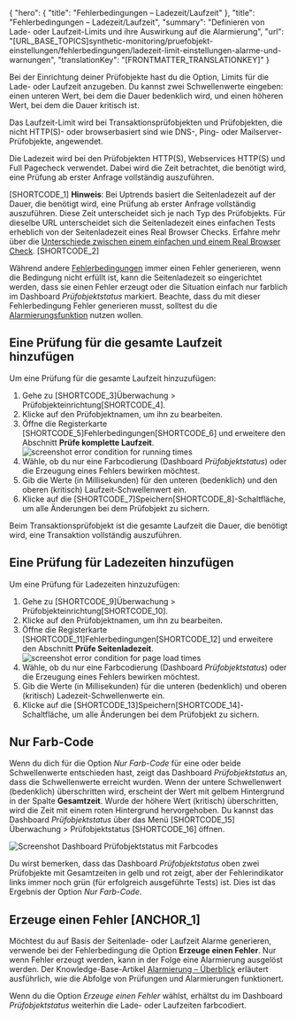 {
  "hero": {
    "title": "Fehlerbedingungen – Ladezeit/Laufzeit"
  },
  "title": "Fehlerbedingungen – Ladezeit/Laufzeit",
  "summary": "Definieren von Lade- oder Laufzeit-Limits und ihre Auswirkung auf die Alarmierung",
  "url": "[URL_BASE_TOPICS]synthetic-monitoring/pruefobjekt-einstellungen/fehlerbedingungen/ladezeit-limit-einstellungen-alarme-und-warnungen",
  "translationKey": "[FRONTMATTER_TRANSLATIONKEY]"
}

Bei der Einrichtung deiner Prüfobjekte hast du die Option, Limits für die Lade- oder Laufzeit anzugeben. Du kannst zwei Schwellenwerte eingeben: einen unteren Wert, bei dem die Dauer bedenklich wird, und einen höheren Wert, bei dem die Dauer kritisch ist.

Das Laufzeit-Limit wird bei Transaktionsprüfobjekten und Prüfobjekten, die nicht HTTP(S)- oder browserbasiert sind wie DNS-, Ping- oder Mailserver-Prüfobjekte, angewendet.

Die Ladezeit wird bei den Prüfobjekten HTTP(S), Webservices HTTP(S) und Full Pagecheck verwendet. Dabei wird die Zeit betrachtet, die benötigt wird, eine Prüfung ab erster Anfrage vollständig auszuführen.

[SHORTCODE_1]
**Hinweis**: Bei Uptrends basiert die Seitenladezeit auf der Dauer, die benötigt wird, eine Prüfung ab erster Anfrage vollständig auszuführen. Diese Zeit unterscheidet sich je nach Typ des Prüfobjekts. Für dieselbe URL unterscheidet sich die Seitenladezeit eines einfachen Tests erheblich von der Seitenladezeit eines Real Browser Checks. Erfahre mehr über die [Unterschiede zwischen einem einfachen und einem Real Browser Check]([LINK_URL_1]).
[SHORTCODE_2]

Während andere [Fehlerbedingungen]([LINK_URL_2]) immer einen Fehler generieren, wenn die Bedingung nicht erfüllt ist, kann die Seitenladezeit so eingerichtet werden, dass sie einen Fehler erzeugt oder die Situation einfach nur farblich im Dashboard *Prüfobjektstatus* markiert. Beachte, dass du mit dieser Fehlerbedingung Fehler generieren musst, solltest du die [Alarmierungsfunktion]([LINK_URL_3]) nutzen wollen.

## Eine Prüfung für die gesamte Laufzeit hinzufügen

Um eine Prüfung für die gesamte Laufzeit hinzuzufügen:

1. Gehe zu [SHORTCODE_3]Überwachung > Prüfobjekteinrichtung[SHORTCODE_4].
2. Klicke auf den Prüfobjektnamen, um ihn zu bearbeiten.
3. Öffne die Registerkarte [SHORTCODE_5]Fehlerbedingungen[SHORTCODE_6] und erweitere den Abschnitt **Prüfe komplette Laufzeit**.
![screenshot error condition for running times]([LINK_URL_4])
4. Wähle, ob du nur eine Farbcodierung (Dashboard *Prüfobjektstatus*) oder die Erzeugung eines Fehlers bewirken möchtest.
5. Gib die Werte (in Millisekunden) für den unteren (bedenklich) und den oberen (kritisch) Laufzeit-Schwellenwert ein.
6. Klicke auf die [SHORTCODE_7]Speichern[SHORTCODE_8]-Schaltfläche, um alle Änderungen bei dem Prüfobjekt zu sichern.

Beim Transaktionsprüfobjekt ist die gesamte Laufzeit die Dauer, die benötigt wird, eine Transaktion vollständig auszuführen.

## Eine Prüfung für Ladezeiten hinzufügen

Um eine Prüfung für Ladezeiten hinzuzufügen:

1. Gehe zu [SHORTCODE_9]Überwachung > Prüfobjekteinrichtung[SHORTCODE_10].
2. Klicke auf den Prüfobjektnamen, um ihn zu bearbeiten.
3. Öffne die Registerkarte [SHORTCODE_11]Fehlerbedingungen[SHORTCODE_12] und erweitere den Abschnitt **Prüfe Seitenladezeit**.
![screenshot error condition for page load times]([LINK_URL_5])
4. Wähle, ob du nur eine Farbcodierung (Dashboard *Prüfobjektstatus*) oder die Erzeugung eines Fehlers bewirken möchtest.
5. Gib die Werte (in Millisekunden) für die unteren (bedenklich) und oberen (kritisch) Ladezeit-Schwellenwerte ein.
6. Klicke auf die [SHORTCODE_13]Speichern[SHORTCODE_14]-Schaltfläche, um alle Änderungen bei dem Prüfobjekt zu sichern.

## Nur Farb-Code

Wenn du dich für die Option *Nur Farb-Code* für eine oder beide Schwellenwerte entschieden hast, zeigt das Dashboard *Prüfobjektstatus* an, dass die Schwellenwerte erreicht wurden. Wenn der untere Schwellenwert (bedenklich) überschritten wird, erscheint der Wert mit gelbem Hintergrund in der Spalte **Gesamtzeit**. Wurde der höhere Wert (kritisch) überschritten, wird die Zeit mit einem roten Hintergrund hervorgehoben. Du kannst das Dashboard *Prüfobjektstatus* über das Menü [SHORTCODE_15] Überwachung > Prüfobjektstatus [SHORTCODE_16] öffnen.

![Screenshot Dashboard Prüfobjektstatus mit Farbcodes]([LINK_URL_6])

Du wirst bemerken, dass das Dashboard *Prüfobjektstatus* oben zwei Prüfobjekte mit Gesamtzeiten in gelb und rot zeigt, aber der Fehlerindikator links immer noch grün (für erfolgreich ausgeführte Tests) ist. Dies ist das Ergebnis der Option *Nur Farb-Code*.

## Erzeuge einen Fehler [ANCHOR_1]

Möchtest du auf Basis der Seitenlade- oder Laufzeit Alarme generieren, verwende bei der Fehlerbedingung die Option **Erzeuge einen Fehler**. Nur wenn Fehler erzeugt werden, kann in der Folge eine Alarmierung ausgelöst werden. Der Knowledge-Base-Artikel [Alarmierung – Überblick]([LINK_URL_7]) erläutert ausführlich, wie die Abfolge von Prüfungen und Alarmierungen funktionert.

Wenn du die Option *Erzeuge einen Fehler* wählst, erhältst du im Dashboard *Prüfobjektstatus* weiterhin die Lade- oder Laufzeiten farbcodiert.
